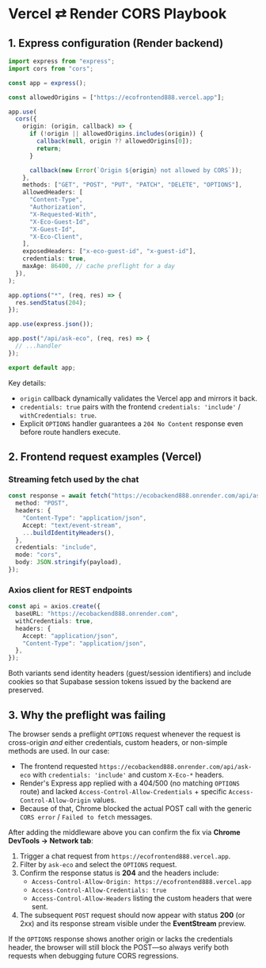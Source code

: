 # Vercel ⇄ Render CORS Playbook

## 1. Express configuration (Render backend)

```ts
import express from "express";
import cors from "cors";

const app = express();

const allowedOrigins = ["https://ecofrontend888.vercel.app"];

app.use(
  cors({
    origin: (origin, callback) => {
      if (!origin || allowedOrigins.includes(origin)) {
        callback(null, origin ?? allowedOrigins[0]);
        return;
      }

      callback(new Error(`Origin ${origin} not allowed by CORS`));
    },
    methods: ["GET", "POST", "PUT", "PATCH", "DELETE", "OPTIONS"],
    allowedHeaders: [
      "Content-Type",
      "Authorization",
      "X-Requested-With",
      "X-Eco-Guest-Id",
      "X-Guest-Id",
      "X-Eco-Client",
    ],
    exposedHeaders: ["x-eco-guest-id", "x-guest-id"],
    credentials: true,
    maxAge: 86400, // cache preflight for a day
  }),
);

app.options("*", (req, res) => {
  res.sendStatus(204);
});

app.use(express.json());

app.post("/api/ask-eco", (req, res) => {
  // ...handler
});

export default app;
```

Key details:

- `origin` callback dynamically validates the Vercel app and mirrors it back.
- `credentials: true` pairs with the frontend `credentials: 'include'` / `withCredentials: true`.
- Explicit `OPTIONS` handler guarantees a `204 No Content` response even before route handlers execute.

## 2. Frontend request examples (Vercel)

### Streaming fetch used by the chat

```ts
const response = await fetch("https://ecobackend888.onrender.com/api/ask-eco", {
  method: "POST",
  headers: {
    "Content-Type": "application/json",
    Accept: "text/event-stream",
    ...buildIdentityHeaders(),
  },
  credentials: "include",
  mode: "cors",
  body: JSON.stringify(payload),
});
```

### Axios client for REST endpoints

```ts
const api = axios.create({
  baseURL: "https://ecobackend888.onrender.com",
  withCredentials: true,
  headers: {
    Accept: "application/json",
    "Content-Type": "application/json",
  },
});
```

Both variants send identity headers (guest/session identifiers) and include cookies so that Supabase session tokens issued by the backend are preserved.

## 3. Why the preflight was failing

The browser sends a preflight `OPTIONS` request whenever the request is cross-origin *and* either credentials, custom headers, or non-simple methods are used. In our case:

- The frontend requested `https://ecobackend888.onrender.com/api/ask-eco` with `credentials: 'include'` and custom `X-Eco-*` headers.
- Render's Express app replied with a 404/500 (no matching `OPTIONS` route) and lacked `Access-Control-Allow-Credentials` + specific `Access-Control-Allow-Origin` values.
- Because of that, Chrome blocked the actual POST call with the generic `CORS error` / `Failed to fetch` messages.

After adding the middleware above you can confirm the fix via **Chrome DevTools → Network tab**:

1. Trigger a chat request from `https://ecofrontend888.vercel.app`.
2. Filter by `ask-eco` and select the `OPTIONS` request.
3. Confirm the response status is **204** and the headers include:
   - `Access-Control-Allow-Origin: https://ecofrontend888.vercel.app`
   - `Access-Control-Allow-Credentials: true`
   - `Access-Control-Allow-Headers` listing the custom headers that were sent.
4. The subsequent `POST` request should now appear with status **200** (or 2xx) and its response stream visible under the **EventStream** preview.

If the `OPTIONS` response shows another origin or lacks the credentials header, the browser will still block the POST—so always verify both requests when debugging future CORS regressions.
